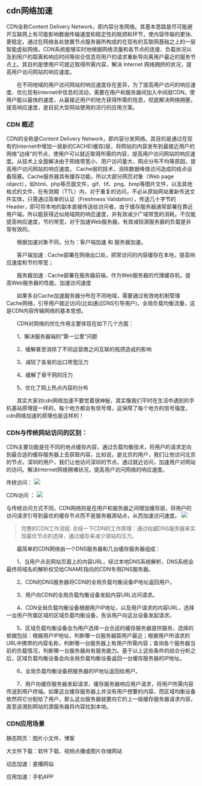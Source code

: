 ## cdn网络加速

CDN全称Content Delivery Network，即内容分发网络。其基本思路是尽可能避开互联网上有可能影响数据传输速度和稳定性的瓶颈和环节，使内容传输的更快、更稳定。通过在网络各处放置节点服务器所构成的在现有的互联网基础之上的一层智能虚拟网络，CDN系统能够实时地根据网络流量和各节点的连接、负载状况以及到用户的距离和响应时间等综合信息将用户的请求重新导向离用户最近的服务节点上。其目的是使用户可就近取得所需内容，解决 Internet 网络拥挤的状况，提高用户访问网站的响应速度。

　　在不同地域的用户访问网站的响应速度存在差异，为了提高用户访问的响应速度、优化现有Internet中信息的流动，需要在用户和服务器间加入中间层CDN。使用户能以最快的速度，从最接近用户的地方获得所需的信息，彻底解决网络拥塞，提高响应速度，是目前大型网站使用的流行的应用方案。

### CDN 概述

CDN的全称是Content Delivery Network，即内容分发网络。其目的是通过在现有的Internet中增加一层新的CACHE(缓存)层，将网站的内容发布到最接近用户的网络"边缘"的节点，使用户可以就近取得所需的内容，提高用户访问网站的响应速度。从技术上全面解决由于网络带宽小、用户访问量大、网点分布不均等原因，提高用户访问网站的响应速度。
Cache层的技术，消除数据峰值访问造成的结点设备阻塞。Cache服务器具有缓存功能，所以大部分网页对象（Web page object），如html、php等页面文件，gif、tif、png、bmp等图片文件，以及其他格式的文件，在有效期（TTL）内，对于重复的访问，不必从原始网站重新传送文件实体，只需通过简单的认证（Freshness Validation），传送几十字节的Header，即可将本地的副本直接传送给访问者。由于缓存服务器通常部署在靠近用户端，所以能获得近似局域网的响应速度，并有效减少广域带宽的消耗。不仅能提高响应速度，节约带宽，对于加速Web服务器，有效减轻源服务器的负载是非常有效的。

　　根据加速对象不同，分为：客户端加速 和 服务器加速。

　　客户端加速 : Cache部署在网络出口处，把常访问的内容缓存在本地，提高响应速度和节约带宽；

　　服务器加速 : Cache部署在服务器前端，作为Web服务器的代理缓存机，提高Web服务器的性能，加速访问速度

　　如果多台Cache加速服务器分布在不同地域，需要通过有效地机制管理Cache网络，引导用户就近访问(比如通过DNS引导用户)，全局负载均衡流量，这是CDN内容传输网络的基本思想。

　　CDN对网络的优化作用主要体现在如下几个方面：

　　1、解决服务器端的“第一公里”问题

　　2、缓解甚至消除了不同运营商之间互联的瓶颈造成的影响

　　3、减轻了各省的出口带宽压力

　　4、缓解了骨干网的压力

　　5、优化了网上热点内容的分布

　　其实大家对cdn网络加速不要觉着很神秘，其实像我们平时在生活中遇到的手机基站原理是一样的，每个地方都会有信号塔，这保障了每个地方的信号强度，cdn网络加速的原理也是这样的！

### CDN与传统网站访问的区别：

CDN主要功能是在不同的地点缓存内容，通过负载均衡技术，将用户的请求定向到最合适的缓存服务器上去获取内容，比如说，是北京的用户，我们让他访问北京的节点，深圳的用户，我们让他访问深圳的节点。通过就近访问，加速用户对网站的访问。解决Internet网络拥堵状况，提高用户访问网络的响应速度。

传统访问：
![](https://images2018.cnblogs.com/blog/1158910/201807/1158910-20180726000546793-1746301097.png)

CDN访问  ：
![](https://images2018.cnblogs.com/blog/1158910/201807/1158910-20180726000629912-2146825515.png)

与传统访问方式不同，CDN网络则是在用户和服务器之间增加缓存层，将用户的访问请求引导到最优的缓存节点而不是服务器源站点，从而加速访问速度。
![](https://images2018.cnblogs.com/blog/1158910/201807/1158910-20180726000735263-1307990423.png)

>完整的CDN工作流程:
总结一下CDN的工作原理：通过权威DNS服务器来实现最优节点的选择，通过缓存来减少源站的压力。

　　最简单的CDN网络由一个DNS服务器和几台缓存服务器组成：

　　1、当用户点击网站页面上的内容URL，经过本地DNS系统解析，DNS系统会最终将域名的解析权交给CNAME指向的CDN专用DNS服务器。

　　2、CDN的DNS服务器将CDN的全局负载均衡设备IP地址返回用户。

　　3、用户向CDN的全局负载均衡设备发起内容URL访问请求。

　　4、CDN全局负载均衡设备根据用户IP地址，以及用户请求的内容URL，选择一台用户所属区域的区域负载均衡设备，告诉用户向这台设备发起请求。

　　5、区域负载均衡设备会为用户选择一台合适的缓存服务器提供服务，选择的依据包括：根据用户IP地址，判断哪一台服务器距用户最近；根据用户所请求的URL中携带的内容名称，判断哪一台服务器上有用户所需内容；查询各个服务器当前的负载情况，判断哪一台服务器尚有服务能力。基于以上这些条件的综合分析之后，区域负载均衡设备会向全局负载均衡设备返回一台缓存服务器的IP地址。

　　6、全局负载均衡设备把服务器的IP地址返回给用户。

　　7、用户向缓存服务器发起请求，缓存服务器响应用户请求，将用户所需内容传送到用户终端。如果这台缓存服务器上并没有用户想要的内容，而区域均衡设备依然将它分配给了用户，那么这台服务器就要向它的上一级缓存服务器请求内容，直至追溯到网站的源服务器将内容拉到本地。

### CDN应用场景

静态网页：图片小文件、博客

大文件下载：软件下载、视频点播或图片存储网站

动态加速：直播网站

应用加速：手机APP